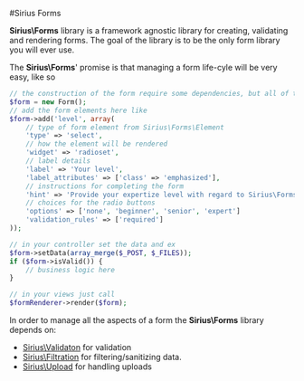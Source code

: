 #Sirius Forms

**Sirius\Forms** library is a framework agnostic library for creating, validating and rendering forms. The goal of the library is to be the only form library you will ever use.

The **Sirius\Forms**' promise is that managing a form life-cyle will be very easy, like so

```php
// the construction of the form require some dependencies, but all of them have defaults
$form = new Form();
// add the form elements here like
$form->add('level', array(
    // type of form element from Sirius\Forms\Element
    'type' => 'select',
    // how the element will be rendered
    'widget' => 'radioset',
    // label details
    'label' => 'Your level',
    'label_attributes' => ['class' => 'emphasized'],
    // instructions for completing the form
    'hint' => 'Provide your expertize level with regard to Sirius\Forms'
    // choices for the radio buttons
    'options' => ['none', 'beginner', 'senior', 'expert']
    'validation_rules' => ['required']
));

// in your controller set the data and ex
$form->setData(array_merge($_POST, $_FILES));
if ($form->isValid()) {
    // business logic here
}

// in your views just call
$formRenderer->render($form);
```


In order to manage all the aspects of a form the **Sirius\Forms** library depends on:

* [Sirius\Validaton](http://github.com/siriusphp/validation) for validation
* [Sirius\Filtration](http://github.com/siriusphp/filtration) for filtering/sanitizing data.
* [Sirius\Upload](http://github.com/siriusphp/upload) for handling uploads

